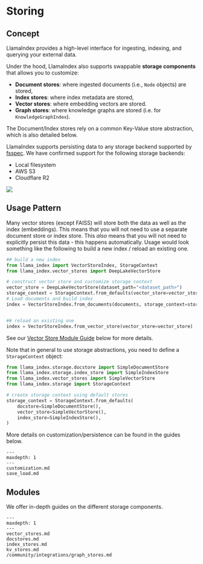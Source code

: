 # Storing

## Concept

LlamaIndex provides a high-level interface for ingesting, indexing, and querying your external data.

Under the hood, LlamaIndex also supports swappable **storage components** that allows you to customize:

- **Document stores**: where ingested documents (i.e., `Node` objects) are stored,
- **Index stores**: where index metadata are stored,
- **Vector stores**: where embedding vectors are stored.
- **Graph stores**: where knowledge graphs are stored (i.e. for `KnowledgeGraphIndex`).

The Document/Index stores rely on a common Key-Value store abstraction, which is also detailed below.

LlamaIndex supports persisting data to any storage backend supported by [fsspec](https://filesystem-spec.readthedocs.io/en/latest/index.html).
We have confirmed support for the following storage backends:

- Local filesystem
- AWS S3
- Cloudflare R2

![](/_static/storage/storage.png)

## Usage Pattern

Many vector stores (except FAISS) will store both the data as well as the index (embeddings). This means that you will not need to use a separate document store or index store. This _also_ means that you will not need to explicitly persist this data - this happens automatically. Usage would look something like the following to build a new index / reload an existing one.

```python
## build a new index
from llama_index import VectorStoreIndex, StorageContext
from llama_index.vector_stores import DeepLakeVectorStore

# construct vector store and customize storage context
vector_store = DeepLakeVectorStore(dataset_path="<dataset_path>")
storage_context = StorageContext.from_defaults(vector_store=vector_store)
# Load documents and build index
index = VectorStoreIndex.from_documents(documents, storage_context=storage_context)


## reload an existing one
index = VectorStoreIndex.from_vector_store(vector_store=vector_store)
```

See our [Vector Store Module Guide](vector_stores.md) below for more details.

Note that in general to use storage abstractions, you need to define a `StorageContext` object:

```python
from llama_index.storage.docstore import SimpleDocumentStore
from llama_index.storage.index_store import SimpleIndexStore
from llama_index.vector_stores import SimpleVectorStore
from llama_index.storage import StorageContext

# create storage context using default stores
storage_context = StorageContext.from_defaults(
    docstore=SimpleDocumentStore(),
    vector_store=SimpleVectorStore(),
    index_store=SimpleIndexStore(),
)
```

More details on customization/persistence can be found in the guides below.

```{toctree}
---
maxdepth: 1
---
customization.md
save_load.md
```

## Modules

We offer in-depth guides on the different storage components.

```{toctree}
---
maxdepth: 1
---
vector_stores.md
docstores.md
index_stores.md
kv_stores.md
/community/integrations/graph_stores.md
```
